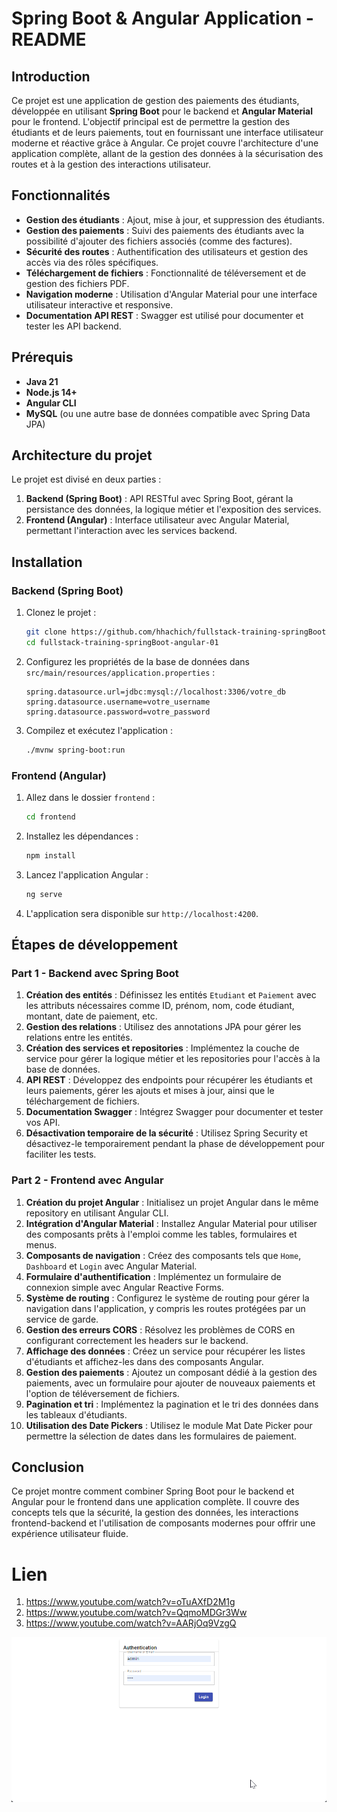 # Spring Boot & Angular Application - README

## Introduction

Ce projet est une application de gestion des paiements des étudiants, développée en utilisant **Spring Boot** pour le backend et **Angular Material** pour le frontend. L'objectif principal est de permettre la gestion des étudiants et de leurs paiements, tout en fournissant une interface utilisateur moderne et réactive grâce à Angular. Ce projet couvre l'architecture d'une application complète, allant de la gestion des données à la sécurisation des routes et à la gestion des interactions utilisateur.

## Fonctionnalités

- **Gestion des étudiants** : Ajout, mise à jour, et suppression des étudiants.
- **Gestion des paiements** : Suivi des paiements des étudiants avec la possibilité d'ajouter des fichiers associés (comme des factures).
- **Sécurité des routes** : Authentification des utilisateurs et gestion des accès via des rôles spécifiques.
- **Téléchargement de fichiers** : Fonctionnalité de téléversement et de gestion des fichiers PDF.
- **Navigation moderne** : Utilisation d'Angular Material pour une interface utilisateur interactive et responsive.
- **Documentation API REST** : Swagger est utilisé pour documenter et tester les API backend.

## Prérequis

- **Java 21**
- **Node.js 14+**
- **Angular CLI**
- **MySQL** (ou une autre base de données compatible avec Spring Data JPA)

## Architecture du projet

Le projet est divisé en deux parties :

1. **Backend (Spring Boot)** : API RESTful avec Spring Boot, gérant la persistance des données, la logique métier et l'exposition des services.
2. **Frontend (Angular)** : Interface utilisateur avec Angular Material, permettant l'interaction avec les services backend.

## Installation

### Backend (Spring Boot)

1. Clonez le projet :
   ```bash
   git clone https://github.com/hhachich/fullstack-training-springBoot-angular-01.git
   cd fullstack-training-springBoot-angular-01
   ```

2. Configurez les propriétés de la base de données dans `src/main/resources/application.properties` :
   ```properties
   spring.datasource.url=jdbc:mysql://localhost:3306/votre_db
   spring.datasource.username=votre_username
   spring.datasource.password=votre_password
   ```

3. Compilez et exécutez l'application :
   ```bash
   ./mvnw spring-boot:run
   ```

### Frontend (Angular)

1. Allez dans le dossier `frontend` :
   ```bash
   cd frontend
   ```

2. Installez les dépendances :
   ```bash
   npm install
   ```

3. Lancez l'application Angular :
   ```bash
   ng serve
   ```

4. L'application sera disponible sur `http://localhost:4200`.

## Étapes de développement

### Part 1 - Backend avec Spring Boot

1. **Création des entités** : Définissez les entités `Etudiant` et `Paiement` avec les attributs nécessaires comme ID, prénom, nom, code étudiant, montant, date de paiement, etc.
2. **Gestion des relations** : Utilisez des annotations JPA pour gérer les relations entre les entités. 
3. **Création des services et repositories** : Implémentez la couche de service pour gérer la logique métier et les repositories pour l'accès à la base de données.
4. **API REST** : Développez des endpoints pour récupérer les étudiants et leurs paiements, gérer les ajouts et mises à jour, ainsi que le téléchargement de fichiers.
5. **Documentation Swagger** : Intégrez Swagger pour documenter et tester vos API.
6. **Désactivation temporaire de la sécurité** : Utilisez Spring Security et désactivez-le temporairement pendant la phase de développement pour faciliter les tests.

### Part 2 - Frontend avec Angular

1. **Création du projet Angular** : Initialisez un projet Angular dans le même repository en utilisant Angular CLI.
2. **Intégration d'Angular Material** : Installez Angular Material pour utiliser des composants prêts à l'emploi comme les tables, formulaires et menus.
3. **Composants de navigation** : Créez des composants tels que `Home`, `Dashboard` et `Login` avec Angular Material.
4. **Formulaire d'authentification** : Implémentez un formulaire de connexion simple avec Angular Reactive Forms.
5. **Système de routing** : Configurez le système de routing pour gérer la navigation dans l'application, y compris les routes protégées par un service de garde.
6. **Gestion des erreurs CORS** : Résolvez les problèmes de CORS en configurant correctement les headers sur le backend.
7. **Affichage des données** : Créez un service pour récupérer les listes d'étudiants et affichez-les dans des composants Angular.
8. **Gestion des paiements** : Ajoutez un composant dédié à la gestion des paiements, avec un formulaire pour ajouter de nouveaux paiements et l'option de téléversement de fichiers.
9. **Pagination et tri** : Implémentez la pagination et le tri des données dans les tableaux d'étudiants.
10. **Utilisation des Date Pickers** : Utilisez le module Mat Date Picker pour permettre la sélection de dates dans les formulaires de paiement.

## Conclusion

Ce projet montre comment combiner Spring Boot pour le backend et Angular pour le frontend dans une application complète. Il couvre des concepts tels que la sécurité, la gestion des données, les interactions frontend-backend et l'utilisation de composants modernes pour offrir une expérience utilisateur fluide.

# Lien
1. https://www.youtube.com/watch?v=oTuAXfD2M1g
2. https://www.youtube.com/watch?v=QqmoMDGr3Ww
3. https://www.youtube.com/watch?v=AARjOq9VzgQ

![Alt text](/images/1.png)